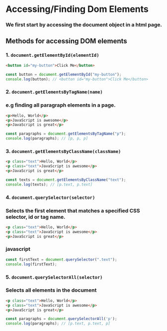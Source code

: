 <h1>Accessing/Finding Dom Elements</h1>

### We first start by accessing the document object in a html page.

## Methods for accessing DOM elements
###  1. `document.getElementById(elementId)`
```html
<button id="my-button">Click Me</button>
```
```js
const button = document.getElementById("my-button");
console.log(button); // <button id="my-button">Click Me</button>
```
 ### 2. `document.getElementsByTagName(name)`
### e.g finding all paragraph elements in a page.
```html
<p>Hello, World</p>
<p>JavaScript is awesome</p>
<p>JavaScript is great</p>
```
```js
const paragraphs = document.getElementsByTagName("p");
console.log(paragraphs); // [p, p, p]
```
 ### 3. `document.getElementsByClassName(className)`
```html
<p class="text">Hello, World</p>
<p class="text">JavaScript is awesome</p>
<p>JavaScript is great</p>
```
```js
const texts = document.getElementsByClassName("text");
console.log(texts); // [p.text, p.text]
```
### 4. `document.querySelector(selector)`
### Selects the first element that matches a specified CSS selector, id or tag name.
```html
<p class="text">Hello, World</p>
<p class="text">JavaScript is awesome</p>
<p>JavaScript is great</p>
```
 ### javascript
 ```js
const firstText = document.querySelector(".text");
console.log(firstText);
```
### 5. `document.querySelectorAll(selector)`
### Selects all elements in the document 
```html
<p class="text">Hello, World</p>
<p class="text">JavaScript is awesome</p>
<p>JavaScript is great</p>
```
```js
const paragraphs = document.querySelectorAll('p');
console.log(paragraphs); // [p.text, p.text, p]
```